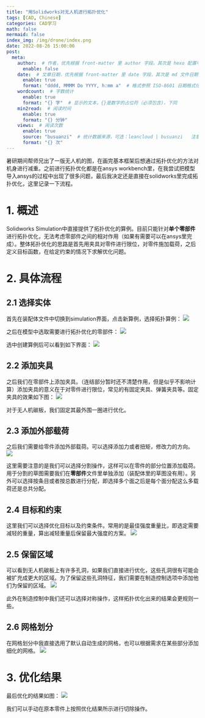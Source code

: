 ```yaml
---
title: "用Solidworks对无人机进行拓扑优化"
tags: [CAD, Chinese]
categories: CAD学习
math: false
mermaid: false
index_img: /img/drone/index.png
date: 2022-08-26 15:00:00
post:
  meta:
    author:  # 作者，优先根据 front-matter 里 author 字段，其次是 hexo 配置中 author 值
      enable: false
    date:  # 文章日期，优先根据 front-matter 里 date 字段，其次是 md 文件日期
      enable: true
      format: "dddd, MMMM Do YYYY, h:mm a"  # 格式参照 ISO-8601 日期格式化
    wordcount:  # 字数统计
      enable: true
      format: "{} 字"  # 显示的文本，{}是数字的占位符（必须包含)，下同
    min2read:  # 阅读时间
      enable: true
      format: "{} 分钟"
    views:  # 阅读次数
      enable: true
      source: "busuanzi"  # 统计数据来源，可选：leancloud | busuanzi   注意不蒜子会间歇抽风
      format: "{} 次"
---
```


暑研期间帮师兄出了一版无人机的图，在画完基本框架后想通过拓扑优化的方法对机身进行减重。之前进行拓扑优化都是在ansys workbench里，在我尝试把模型导入ansys的过程中出现了很多问题，最后我决定还是直接在solidworks里完成拓扑优化，这里记录一下流程。

# 1. 概述
Solidworks Simulation中直接提供了拓扑优化的算例。目前只能针对**单个零部件**进行拓扑优化，无法考虑零部件之间的相对作用（如果有需要可以在ansys里完成）。整体拓扑优化的思路是首先用夹具对零件进行限位，对零件施加载荷，之后定义目标函数，在给定约束的情况下求解优化问题。

# 2. 具体流程
## 2.1 选择实体
首先在装配体文件中切换到simulation界面，点击新算例，选择拓扑算例：
![](/blog/img/drone/新建算例.png)

之后在模型中选取需要进行拓扑优化的零部件：
![](/blog/img/drone/选择实体.png)

选中创建算例后可以看到如下界面：
![](/blog/img/drone/选择界面.png)

## 2.2 添加夹具
之后我们在零部件上添加夹具。（连结部分暂时还不清楚作用，但是似乎不影响计算）添加夹具的意义在于对零件进行限位，常见的有固定夹具、弹簧夹具等。固定夹具的效果如下图：
![](/blog/img/drone/Fixed-solid.gif)

对于无人机碳板，我们固定其最外围一圈进行优化。

## 2.3 添加外部载荷
之后我们需要给零件添加外部载荷。可以选择添加力或者扭矩，修改力的方向。
![](/blog/img/drone/外部载荷.png)

这里需要注意的是我们可以选择分割操作，这样可以在零件的部分位置添加载荷。用于分割的草图需要我们在**零部件**文件里单独添加（装配体里的草图没有用）。另外可以选择按条目或者按总数进行分配，即选择多个面之后是每个面分配这么多载荷还是总共分配。

## 2.4 目标和约束
这里我们可以选择优化目标以及约束条件。常用的是最佳强度重量比，即选定需要减轻的重量，算出减轻重量后保留最大强度的方案。
![](/blog/img/drone/目标和约束.png)

## 2.5 保留区域
可以看到无人机碳板上有许多孔洞，如果我们直接进行优化，这些孔洞很有可能会被扩充成更大的区域。为了保留这些孔洞特征，我们需要在制造控制选项中添加他们为保留的区域。
![](/blog/img/drone/保留区域.png)

此外在制造控制中我们还可以选择对称操作，这样拓扑优化出来的结果会更规则一些。

## 2.6 网格划分
在网格划分中我直接选用了默认自动生成的网格，也可以根据需求在某些部分添加细化的网格。
![](/blog/img/drone/网格划分.png)

# 3. 优化结果
最后优化的结果如图：
![](/blog/img/drone/优化结果.png)

我们可以手动在原本零件上按照优化结果所示进行切除操作。